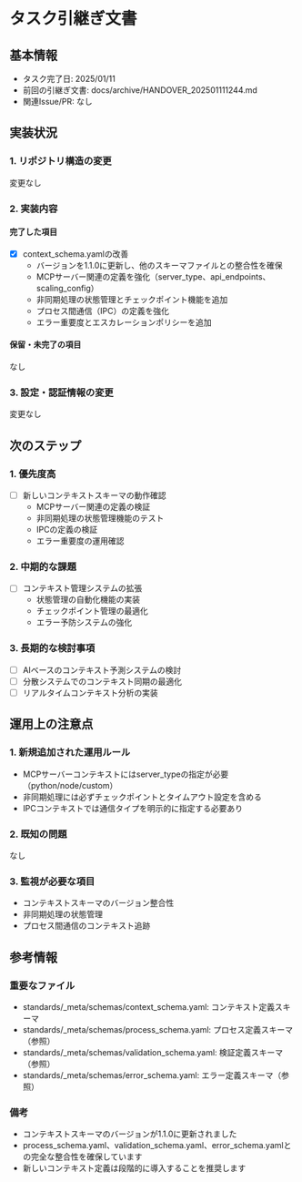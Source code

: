 # タスク引継ぎ文書

## 基本情報

- タスク完了日: 2025/01/11
- 前回の引継ぎ文書: docs/archive/HANDOVER_202501111244.md
- 関連Issue/PR: なし

## 実装状況

### 1. リポジトリ構造の変更

変更なし

### 2. 実装内容

#### 完了した項目

- [x] context_schema.yamlの改善
  - バージョンを1.1.0に更新し、他のスキーマファイルとの整合性を確保
  - MCPサーバー関連の定義を強化（server_type、api_endpoints、scaling_config）
  - 非同期処理の状態管理とチェックポイント機能を追加
  - プロセス間通信（IPC）の定義を強化
  - エラー重要度とエスカレーションポリシーを追加

#### 保留・未完了の項目

なし

### 3. 設定・認証情報の変更

変更なし

## 次のステップ

### 1. 優先度高

- [ ] 新しいコンテキストスキーマの動作確認
  - MCPサーバー関連の定義の検証
  - 非同期処理の状態管理機能のテスト
  - IPCの定義の検証
  - エラー重要度の運用確認

### 2. 中期的な課題

- [ ] コンテキスト管理システムの拡張
  - 状態管理の自動化機能の実装
  - チェックポイント管理の最適化
  - エラー予防システムの強化

### 3. 長期的な検討事項

- [ ] AIベースのコンテキスト予測システムの検討
- [ ] 分散システムでのコンテキスト同期の最適化
- [ ] リアルタイムコンテキスト分析の実装

## 運用上の注意点

### 1. 新規追加された運用ルール

- MCPサーバーコンテキストにはserver_typeの指定が必要（python/node/custom）
- 非同期処理には必ずチェックポイントとタイムアウト設定を含める
- IPCコンテキストでは通信タイプを明示的に指定する必要あり

### 2. 既知の問題

なし

### 3. 監視が必要な項目

- コンテキストスキーマのバージョン整合性
- 非同期処理の状態管理
- プロセス間通信のコンテキスト追跡

## 参考情報

### 重要なファイル

- standards/_meta/schemas/context_schema.yaml: コンテキスト定義スキーマ
- standards/_meta/schemas/process_schema.yaml: プロセス定義スキーマ（参照）
- standards/_meta/schemas/validation_schema.yaml: 検証定義スキーマ（参照）
- standards/_meta/schemas/error_schema.yaml: エラー定義スキーマ（参照）

### 備考

- コンテキストスキーマのバージョンが1.1.0に更新されました
- process_schema.yaml、validation_schema.yaml、error_schema.yamlとの完全な整合性を確保しています
- 新しいコンテキスト定義は段階的に導入することを推奨します

